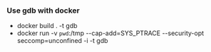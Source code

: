 ### Use gdb with docker 

- docker build . -t gdb
- docker run -v `pwd`:/tmp --cap-add=SYS_PTRACE --security-opt seccomp=unconfined -i -t gdb
